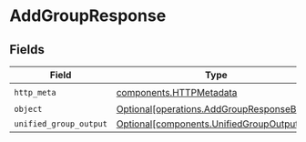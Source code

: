 # AddGroupResponse


## Fields

| Field                                                                                        | Type                                                                                         | Required                                                                                     | Description                                                                                  |
| -------------------------------------------------------------------------------------------- | -------------------------------------------------------------------------------------------- | -------------------------------------------------------------------------------------------- | -------------------------------------------------------------------------------------------- |
| `http_meta`                                                                                  | [components.HTTPMetadata](../../models/components/httpmetadata.md)                           | :heavy_check_mark:                                                                           | N/A                                                                                          |
| `object`                                                                                     | [Optional[operations.AddGroupResponseBody]](../../models/operations/addgroupresponsebody.md) | :heavy_minus_sign:                                                                           | N/A                                                                                          |
| `unified_group_output`                                                                       | [Optional[components.UnifiedGroupOutput]](../../models/components/unifiedgroupoutput.md)     | :heavy_minus_sign:                                                                           | N/A                                                                                          |
